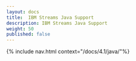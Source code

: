 ```yaml
---
layout: docs
title:  IBM Streams Java Support
description: IBM Streams Java Support
weight: 50
published: false
---
```


{% include nav.html context="/docs/4.1/java/"%}
